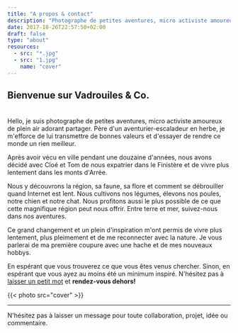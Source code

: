 ```yaml
---
title: "A propos & contact"
description: "Photographe de petites aventures, micro activiste amoureux de plein air adorant partager."
date: 2017-10-26T22:57:50+02:00
draft: false
type: "about"
resources:
  - src: "*.jpg"
  - src: "1.jpg"
    name: "cover"
---
```


<h2 style="padding-bottom:20px;">Bienvenue sur Vadrouiles & Co.</h2>

Hello, je suis photographe de petites aventures, micro activiste amoureux de plein air adorant partager. Père d'un aventurier-escaladeur en herbe, je m'efforce de lui transmettre de bonnes valeurs et d'essayer de rendre ce monde un rien meilleur.

Après avoir vécu en ville pendant une douzaine d'années, nous avons décidé avec Cloé et Tom de nous expatrier dans le Finistère et de vivre plus lentement dans les monts d'Arrée.

Nous y découvrons la région, sa faune, sa flore et comment se débrouiller quand Internet est lent. Nous cultivons nos légumes, élevons nos poules, notre chien et notre chat. Nous profitons aussi le plus possible de ce que cette magnifique région peut nous offrir. Entre terre et mer, suivez-nous dans nos aventures.

Ce grand changement et un plein d'inspiration m'ont permis de vivre plus lentement, plus pleimement et de me reconnecter avec la nature. Je vous parlerai de ma première coupure avec une hache et de mes nouveaux hobbys.

En espérant que vous trouverez ce que vous êtes venus chercher. Sinon, en espérant que vous ayez au moins été un minimum inspiré. N'hésitez pas à [laisser un petit mot](mailto:petites@vadrouilles.co) et **rendez-vous dehors!**

{{< photo src="cover" >}}

<hr/>

N'hésitez pas à laisser un message pour toute collaboration, projet, idée ou commentaire.
